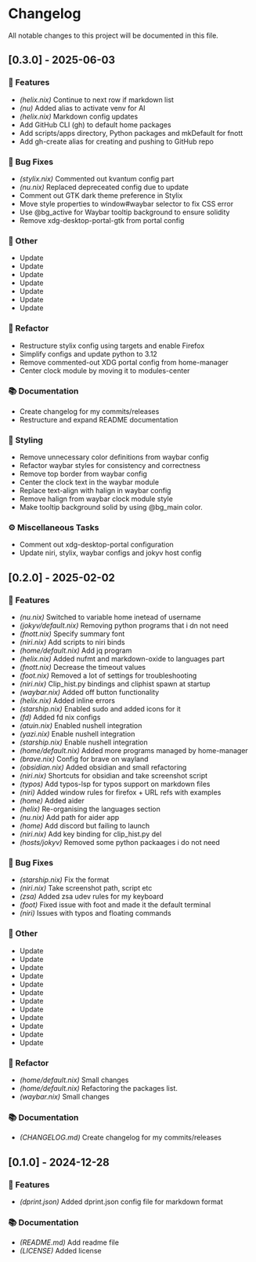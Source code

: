 # Changelog

All notable changes to this project will be documented in this file.

## [0.3.0] - 2025-06-03

### 🚀 Features

- _(helix.nix)_ Continue to next row if markdown list
- _(nu)_ Added alias to activate venv for AI
- _(helix.nix)_ Markdown config updates
- Add GitHub CLI (gh) to default home packages
- Add scripts/apps directory, Python packages and mkDefault for fnott
- Add gh-create alias for creating and pushing to GitHub repo

### 🐛 Bug Fixes

- _(stylix.nix)_ Commented out kvantum config part
- _(nu.nix)_ Replaced depreceated config due to update
- Comment out GTK dark theme preference in Stylix
- Move style properties to window#waybar selector to fix CSS error
- Use @bg_active for Waybar tooltip background to ensure solidity
- Remove xdg-desktop-portal-gtk from portal config

### 💼 Other

- Update
- Update
- Update
- Update
- Update
- Update
- Update

### 🚜 Refactor

- Restructure stylix config using targets and enable Firefox
- Simplify configs and update python to 3.12
- Remove commented-out XDG portal config from home-manager
- Center clock module by moving it to modules-center

### 📚 Documentation

- Create changelog for my commits/releases
- Restructure and expand README documentation

### 🎨 Styling

- Remove unnecessary color definitions from waybar config
- Refactor waybar styles for consistency and correctness
- Remove top border from waybar config
- Center the clock text in the waybar module
- Replace text-align with halign in waybar config
- Remove halign from waybar clock module style
- Make tooltip background solid by using @bg_main color.

### ⚙️ Miscellaneous Tasks

- Comment out xdg-desktop-portal configuration
- Update niri, stylix, waybar configs and jokyv host config

## [0.2.0] - 2025-02-02

### 🚀 Features

- _(nu.nix)_ Switched to variable home inetead of username
- _(jokyv/default.nix)_ Removing python programs that i dn not need
- _(fnott.nix)_ Specify summary font
- _(niri.nix)_ Add scripts to niri binds
- _(home/default.nix)_ Add jq program
- _(helix.nix)_ Added nufmt and markdown-oxide to languages part
- _(fnott.nix)_ Decrease the timeout values
- _(foot.nix)_ Removed a lot of settings for troubleshooting
- _(niri.nix)_ Clip_hist.py bindings and cliphist spawn at startup
- _(waybar.nix)_ Added off button functionality
- _(helix.nix)_ Added inline errors
- _(starship.nix)_ Enabled sudo and added icons for it
- _(fd)_ Added fd nix configs
- _(atuin.nix)_ Enabled nushell integration
- _(yazi.nix)_ Enable nushell integration
- _(starship.nix)_ Enable nushell integration
- _(home/default.nix)_ Added more programs managed by home-manager
- _(brave.nix)_ Config for brave on wayland
- _(obsidian.nix)_ Added obsidian and small refactoring
- _(niri.nix)_ Shortcuts for obsidian and take screenshot script
- _(typos)_ Add typos-lsp for typos support on markdown files
- _(niri)_ Added window rules for firefox + URL refs with examples
- _(home)_ Added aider
- _(helix)_ Re-organising the languages section
- _(nu.nix)_ Add path for aider app
- _(home)_ Add discord but failing to launch
- _(niri.nix)_ Add key binding for clip_hist.py del
- _(hosts/jokyv)_ Removed some python packaages i do not need

### 🐛 Bug Fixes

- _(starship.nix)_ Fix the format
- _(niri.nix)_ Take screenshot path, script etc
- _(zsa)_ Added zsa udev rules for my keyboard
- _(foot)_ Fixed issue with foot and made it the default terminal
- _(niri)_ Issues with typos and floating commands

### 💼 Other

- Update
- Update
- Update
- Update
- Update
- Update
- Update
- Update
- Update
- Update
- Update
- Update

### 🚜 Refactor

- _(home/default.nix)_ Small changes
- _(home/default.nix)_ Refactoring the packages list.
- _(waybar.nix)_ Small changes

### 📚 Documentation

- _(CHANGELOG.md)_ Create changelog for my commits/releases

## [0.1.0] - 2024-12-28

### 🚀 Features

- _(dprint.json)_ Added dprint.json config file for markdown format

### 📚 Documentation

- _(README.md)_ Add readme file
- _(LICENSE)_ Added license

<!-- generated by git-cliff -->
